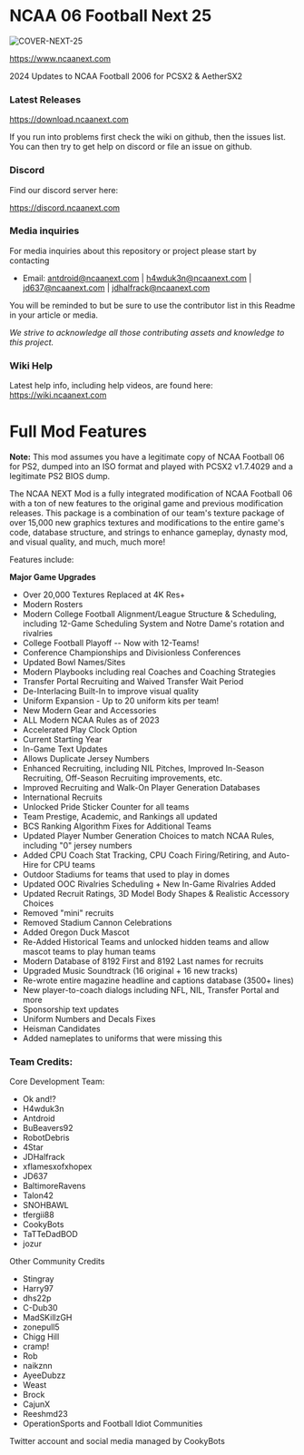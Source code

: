 # NCAA 06 Football Next 25

![COVER-NEXT-25](https://raw.githubusercontent.com/ncaanext/ncaa-next-25/main/covers/next25-cover-beta-small.jpg)


https://www.ncaanext.com

2024 Updates to NCAA Football 2006 for PCSX2 & AetherSX2

### Latest Releases

https://download.ncaanext.com

If you run into problems first check the wiki on github, then the issues list. You can then try to get help on discord or file an issue on github.

### Discord

Find our discord server here:

https://discord.ncaanext.com

### Media inquiries

For media inquiries about this repository or project please start by contacting 

* Email: antdroid@ncaanext.com | h4wduk3n@ncaanext.com | jd637@ncaanext.com | jdhalfrack@ncaanext.com

You will be reminded to but be sure to use the contributor list in this Readme in your article or media.

*We strive to acknowledge all those contributing assets and knowledge to this project.*

### Wiki Help

Latest help info, including help videos, are found here:
https://wiki.ncaanext.com

# Full Mod Features

**Note:** This mod assumes you have a legitimate copy of NCAA Football 06 for PS2, dumped into an ISO format and played with PCSX2 v1.7.4029 and a legitimate PS2 BIOS dump.


The NCAA NEXT Mod is a fully integrated modification of NCAA Football 06 with a ton of new features to the original game and previous modification releases. This package is a combination of our team's texture package of over 15,000 new graphics textures and modifications to the entire game's code, database structure, and strings to enhance gameplay, dynasty mod, and visual quality, and much, much more! 

Features include:

**Major Game Upgrades**
- Over 20,000 Textures Replaced at 4K Res+
- Modern Rosters
- Modern College Football Alignment/League Structure & Scheduling, including 12-Game Scheduling System and Notre Dame's rotation and rivalries
- College Football Playoff -- Now with 12-Teams!
- Conference Championships and Divisionless Conferences
- Updated Bowl Names/Sites
- Modern Playbooks including real Coaches and Coaching Strategies
- Transfer Portal Recruiting and Waived Transfer Wait Period
- De-Interlacing Built-In to improve visual quality
- Uniform Expansion - Up to 20 uniform kits per team!
- New Modern Gear and Accessories
- ALL Modern NCAA Rules as of 2023
- Accelerated Play Clock Option
- Current Starting Year
- In-Game Text Updates
- Allows Duplicate Jersey Numbers
- Enhanced Recruiting, including NIL Pitches, Improved In-Season Recruiting, Off-Season Recruiting improvements, etc.
- Improved Recruiting and Walk-On Player Generation Databases
- International Recruits
- Unlocked Pride Sticker Counter for all teams
- Team Prestige, Academic, and Rankings all updated
- BCS Ranking Algorithm Fixes for Additional Teams
- Updated Player Number Generation Choices to match NCAA Rules, including "0" jersey numbers
- Added CPU Coach Stat Tracking, CPU Coach Firing/Retiring, and Auto-Hire for CPU teams
- Outdoor Stadiums for teams that used to play in domes
- Updated OOC Rivalries Scheduling + New In-Game Rivalries Added
- Updated Recruit Ratings, 3D Model Body Shapes & Realistic Accessory Choices
- Removed "mini" recruits
- Removed Stadium Cannon Celebrations
- Added Oregon Duck Mascot
- Re-Added Historical Teams and unlocked hidden teams and allow mascot teams to play human teams
- Modern Database of 8192 First and 8192 Last names for recruits
- Upgraded Music Soundtrack (16 original + 16 new tracks)
- Re-wrote entire magazine headline and captions database (3500+ lines)
- New player-to-coach dialogs including NFL, NIL, Transfer Portal and more
- Sponsorship text updates
- Uniform Numbers and Decals Fixes
- Heisman Candidates
- Added nameplates to uniforms that were missing this

### **Team Credits:**

Core Development Team:
* Ok and!?
* H4wduk3n
* Antdroid
* BuBeavers92
* RobotDebris
* 4Star
* JDHalfrack
* xflamesxofxhopex
* JD637
* BaltimoreRavens
* Talon42
* SNOHBAWL
* tfergii88
* CookyBots
* TaTTeDadBOD
* jozur

Other Community Credits
* Stingray
* Harry97
* dhs22p
* C-Dub30
* MadSKillzGH
* zonepull5
* Chigg Hill
* cramp!
* Rob
* naikznn
* AyeeDubzz
* Weast
* Brock
* CajunX
* Reeshmd23
* OperationSports and Football Idiot Communities

Twitter account and social media managed by CookyBots
